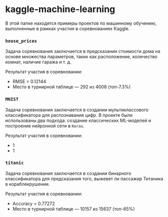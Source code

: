 # kaggle-machine-learning
В этой папке находятся примеры проектов по машинному обучению, выполненные в рамках участия в соревнованиях Kaggle.

### `house_prices`
Задача соревнования заключается в предсказании стоимости дома на основе множества параметров, таких как расположение, количество комнат, наличие гаража и т. д.

Результат участия в соревновании:
* RMSE = 0.12144
* Место в турнирной таблице — 292 из 4008 (топ-7.3%)

### `MNIST`
Задача соревнования заключается в создании мультиклассового классификатора для распознавания цифр. В проекте были использованы два подхода: создание классических ML-моделей и построение нейронной сети в `Keras`.

Результат участия в соревновании:
* 1
* 1

### `titanic`
Задача соревнования заключается в создании бинарного классификатора для предсказания того, выжевет ли пассажир Титаника в кораблекрушении.

Результат участия в соревновании:
* Accuracy = 0.77272
* Место в турнирной таблице — 10157 из 15637 (топ-65%)
